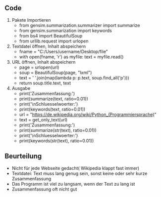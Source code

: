 ## Code

1. Pakete Importieren
   - from gensim.summarization.summarizer import summarize
   - from gensim.summarization import keywords
   - from bs4 import BeautifulSoup
   - from urllib.request import urlopen
2. Textdatei öffnen, Inhalt abspeichern
	- fname = "C:/Users/username/Desktop/file"
	- with open(fname, 'r') as myfile:
      text = myfile.read()
3. URL öffnen, Inhalt abspeichern
	- page = urlopen(url)
    - soup = BeautifulSoup(page, "lxml")
    - text = ' '.join(map(lambda p: p.text, soup.find_all('p')))
    - return soup.title.text, text
4. Ausgabe
	- print('Zusammenfassung:')
	- print(summarize(text, ratio=0.01))
	- print('\nSchluesselwoerter:')
	- print(keywords(text, ratio=0.01))
	- url = "https://de.wikipedia.org/wiki/Python_(Programmiersprache)"
	- text = get_only_text(url)
	- print('Zusammenfassung:')
	- print(summarize(str(text), ratio=0.01))
	- print('\nSchluesselwoerter:')
	- print(keywords(str(text), ratio=0.01))


## Beurteilung
- Nicht für jede Webseite gedacht( Wikipedia klappt   fast immer)
- Textdatei: Text muss lang genug sein, sonst keine   oder sehr kurze Zusammenfassung
- Das Programm ist viel zu langsam, wenn der Text    zu lang ist
- Zusammenfassung oft nicht gut



